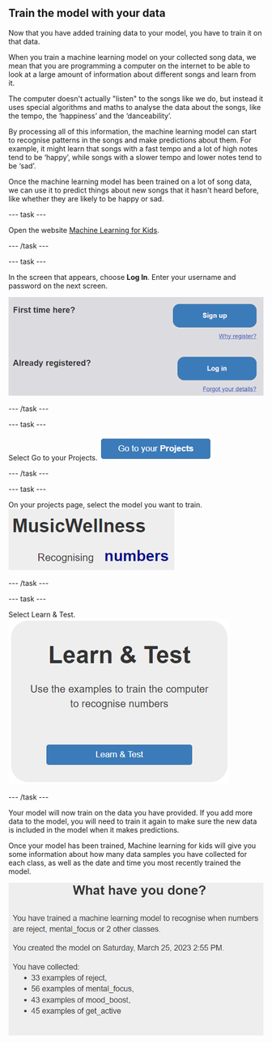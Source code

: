 ## Train the model with your data

Now that you have added training data to your model, you have to train it on that data.

When you train a machine learning model on your collected song data, we mean that you are programming a computer on the internet to be able to look at a large amount of information about different songs and learn from it.

The computer doesn't actually "listen" to the songs like we do, but instead it uses special algorithms and maths to analyse the data about the songs, like the tempo, the ‘happiness’ and the ‘danceability’.

By processing all of this information, the machine learning model can start to recognise patterns in the songs and make predictions about them. For example, it might learn that songs with a fast tempo and a lot of high notes tend to be ‘happy’, while songs with a slower tempo and lower notes tend to be ‘sad’.

Once the machine learning model has been trained on a lot of song data, we can use it to predict things about new songs that it hasn't heard before, like whether they are likely to be happy or sad.

--- task ---

Open the website [Machine Learning for Kids](https://machinelearningforkids.co.uk/#!/login).

--- /task ---

--- task ---

In the screen that appears, choose **Log In**. Enter your username and password on the next screen.

![A picture of the blue log in button](images/singup_login.png)

--- /task ---

--- task ---

Select Go to your Projects.
![Image of the blue go to your projects button on machine learning for kids](images/go2projects.png)

--- /task ---

--- task ---

On your projects page, select the model you want to train.
![](images/model_name.png)

--- /task ---

--- task ---

Select Learn & Test.
![](images/learn_test.png)

--- /task ---

Your model will now train on the data you have provided. If you add more data to the model, you will need to train it again to make sure the new data is included in the model when it makes predictions.

Once your model has been trained, Machine learning for kids will give you some information about how many data samples you have collected for each class, as well as the date and time you most recently trained the model.

![](images/trained_model.png)
